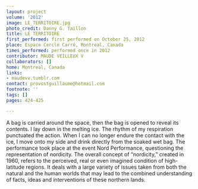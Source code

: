 ```yaml
---
layout: project
volume: '2012'
image: LE_TERRITOIRE.jpg
photo_credit: Danny G. Taillon
title: LE TERRITOIRE
first_performed: first performed on October 25, 2012
place: Espace Cercle Carré, Montreal, Canada
times_performed: performed once in 2012
contributor: MAUDE VEILLEUX V
collaborators: []
home: Montreal, Canada
links:
- maudevv.tumblr.com
contact: provostguillaume@hotmail.com
footnote: ''
tags: []
pages: 424-425

---
```


A bag is carried around the space, then the bag is opened to reveal its contents. I lay down in the melting ice. The rhythm of my respiration punctuated the action. When I can no longer endure the contact with the ice, I move onto my side and drink directly from the soaked wet bag. The performance took place at the event Nord Performance, questioning the representation of nordicity. The overall concept of “nordicity,” created in 1960, refers to the perceived, real or even imagined condition of high-latitude regions. It deals with a large variety of issues taken from both the natural and the human worlds that may lead to the combined understanding of facts, ideas and interventions of these northern lands.
